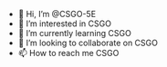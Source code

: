 - 👋 Hi, I’m @CSGO-5E
- 👀 I’m interested in CSGO
- 🌱 I’m currently learning CSGO
- 💞️ I’m looking to collaborate on CSGO
- 📫 How to reach me CSGO

<!---
CSGO-5E/CSGO-5E is a ✨ special ✨ repository because its `README.md` (this file) appears on your GitHub profile.
You can click the Preview link to take a look at your changes.
--->
